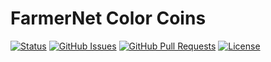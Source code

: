 # FarmerNet Color Coins

<div>
  
  [![Status](https://img.shields.io/badge/status-active-success.svg)]()
  [![GitHub Issues](https://img.shields.io/github/issues/lucylow/F_net.svg)](https://github.com/lucylowF_net/issues)
  [![GitHub Pull Requests](https://img.shields.io/github/issues-pr/lucylow/F_net.svg)](https://github.com/lucylow/F_net/pulls)
  [![License](https://img.shields.io/bower/l/bootstrap)]()

</div>
